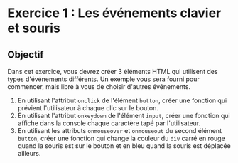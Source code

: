 # Exercice 1 : Les événements clavier et souris

## Objectif

Dans cet exercice, vous devrez créer 3 éléments HTML qui utilisent des types d'événements différents.
Un exemple vous sera fourni pour commencer, mais libre à vous de choisir d'autres événements.

1. En utilisant l'attribut `onclick` de l'élément `button`, créer une fonction qui prévient l'utilisateur à chaque clic sur le bouton.
2. En utilisant l'attribut `onkeydown` de l'élément `input`, créer une fonction qui affiche dans la console chaque caractère tapé par l'utilisateur.
3. En utilisant les attributs `onmouseover` et `onmouseout` du second élément `button`, créer une fonction qui change la couleur du `div` carré en rouge quand la souris est sur le bouton et en bleu quand la souris est déplacée ailleurs.
